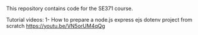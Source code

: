 This repository contains code for the SE371 course.

Tutorial videos: 
1- How to prepare a node.js express ejs dotenv project from scratch
https://youtu.be/VN5orUM4qQg
